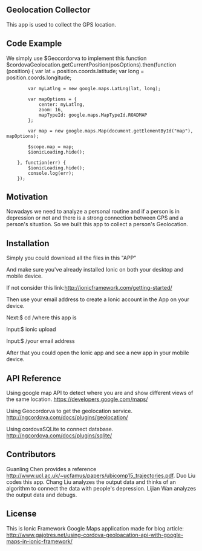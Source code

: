 ## Geolocation Collector

This app is used to collect the GPS location.

## Code Example

We simply use $Geocordorva to implement this function
 $cordovaGeolocation.getCurrentPosition(posOptions).then(function (position) {
            var lat  = position.coords.latitude;
            var long = position.coords.longitude;
             
            var myLatlng = new google.maps.LatLng(lat, long);
             
            var mapOptions = {
                center: myLatlng,
                zoom: 16,
                mapTypeId: google.maps.MapTypeId.ROADMAP
            };          
             
            var map = new google.maps.Map(document.getElementById("map"), mapOptions);          
             
            $scope.map = map;   
            $ionicLoading.hide();           
             
        }, function(err) {
            $ionicLoading.hide();
            console.log(err);
        });
## Motivation

Nowadays we need to analyze a personal routine and if a person is in depression or not and there is a strong connection between GPS and a person's situation.
So we built this app to collect a person's Geolocation.

## Installation

Simply you could download all the files in this "APP"

And make sure you've already installed Ionic on both your desktop and mobile device.

If not consider this link:http://ionicframework.com/getting-started/

Then use your email address to create a Ionic account in the App on your device.

Next:$ cd /where this app is

Input:$ ionic upload

Input:$ /your email address

After that you could open the Ionic app and see a new app in your mobile device. 

## API Reference

Using google map API to detect where you are and show different views of the same location.
https://developers.google.com/maps/

Using Geocordorva to get the geolocation service.
http://ngcordova.com/docs/plugins/geolocation/

Using cordovaSQLite to connect database.
http://ngcordova.com/docs/plugins/sqlite/

## Contributors

Guanling Chen provides a reference http://www.ucl.ac.uk/~ucfamus/papers/ubicomp15_trajectories.pdf.
Duo Liu codes this app.
Chang Liu analyzes the output data and thinks of an algorithm to connect the data with people's depression.
Lijian Wan analyzes the output data and debugs.

## License

This is Ionic Framework Google Maps application made for blog article: http://www.gajotres.net/using-cordova-geoloacation-api-with-google-maps-in-ionic-framework/
